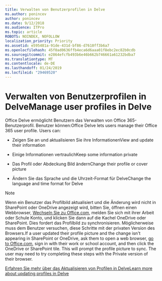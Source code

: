 ```yaml
---
title: Verwalten von Benutzerprofilen in Delve
ms.author: ponincev
author: ponincev
ms.date: 9/12/2018
ms.audience: ITPro
ms.topic: article
ROBOTS: NOINDEX, NOFOLLOW
localization_priority: Priority
ms.assetid: e595481a-91de-431d-bf86-d7610ff3b6a7
ms.openlocfilehash: 45f0ad0636ffb4eca6d6aaa01f8ebc2ec82b0cdb
ms.sourcegitcommit: e2864efcfb493b6e46b662b746661a61232bdba7
ms.translationtype: MT
ms.contentlocale: de-DE
ms.lasthandoff: 01/24/2019
ms.locfileid: "29469520"
---
```

# <a name="manage-user-profiles-in-delve"></a><span data-ttu-id="72114-102">Verwalten von Benutzerprofilen in Delve</span><span class="sxs-lookup"><span data-stu-id="72114-102">Manage user profiles in Delve</span></span>

<span data-ttu-id="72114-p101">Office Delve ermöglicht Benutzern das Verwalten von Office 365-Benutzerprofil. Benutzer können:</span><span class="sxs-lookup"><span data-stu-id="72114-p101">Office Delve lets users manage their Office 365 user profile. Users can:</span></span>
  
- <span data-ttu-id="72114-105">Zeigen Sie an und aktualisieren Sie ihre Informationen</span><span class="sxs-lookup"><span data-stu-id="72114-105">View and update their information</span></span>
    
- <span data-ttu-id="72114-106">Einige Informationen vertraulich</span><span class="sxs-lookup"><span data-stu-id="72114-106">Keep some information private</span></span>
    
- <span data-ttu-id="72114-107">Das Profil oder Abdeckung Bild ändern</span><span class="sxs-lookup"><span data-stu-id="72114-107">Change their profile or cover picture</span></span>
    
- <span data-ttu-id="72114-108">Ändern Sie das Sprache und die Uhrzeit-Format für Delve</span><span class="sxs-lookup"><span data-stu-id="72114-108">Change the language and time format for Delve</span></span>
    
> [!NOTE]
> <span data-ttu-id="72114-p102">Wenn ein Benutzer das Profilbild aktualisiert und die Änderung wird nicht in SharePoint oder OneDrive angezeigt wird, bitten Sie, öffnen einen Webbrowser, [Wechseln Sie zu Office.com](https://www.office.com), melden Sie sich mit ihrer Arbeit oder Schule Konto, und klicken Sie dann auf die Kachel OneDrive oder SharePoint. Dies fordert das Profilbild zu synchronisieren. Möglicherweise muss dem Benutzer versuchen, diese Schritte mit der privaten Version des Browsers.</span><span class="sxs-lookup"><span data-stu-id="72114-p102">If a user updated their profile picture and the change isn't appearing in SharePoint or OneDrive, ask them to open a web browser, [go to Office.com](https://www.office.com), sign in with their work or school account, and then click the OneDrive or SharePoint tile. This will prompt the profile picture to sync. The user may need to try completing these steps with the Private version of their browser.</span></span> 
  
[<span data-ttu-id="72114-111">Erfahren Sie mehr über das Aktualisieren von Profilen in Delve</span><span class="sxs-lookup"><span data-stu-id="72114-111">Learn more about updating profiles in Delve</span></span>](https://go.microsoft.com/fwlink/?linkid=735070)
  

